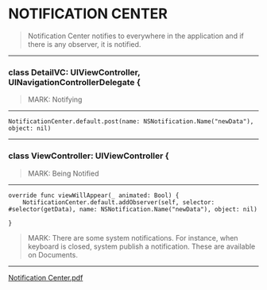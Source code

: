 # NOTIFICATION CENTER

> Notification Center notifies to everywhere in the application and if there is any observer, it is notified.

--- 

### class DetailVC: UIViewController, UINavigationControllerDelegate {

> MARK: Notifying 
--- 

    NotificationCenter.default.post(name: NSNotification.Name("newData"), object: nil)

---


### class ViewController: UIViewController {
> MARK: Being Notified
--- 

    override func viewWillAppear(_ animated: Bool) {
        NotificationCenter.default.addObserver(self, selector: #selector(getData), name: NSNotification.Name("newData"), object: nil)
       
    }
    
    
> MARK: There are some system notifications. For instance, when keyboard is closed, system publish a notification. These are available on Documents.
--- 
[Notification Center.pdf](https://github.com/SubasiMehmet/MySwiftEducation/files/8886827/Notification.Center.pdf)
